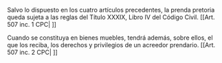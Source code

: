Salvo lo dispuesto en los cuatro artículos precedentes, la prenda pretoria queda sujeta a las reglas del Título XXXIX, Libro IV del Código Civil. [[Art. 507 inc. 1 CPC| ]]

Cuando se constituya en bienes muebles, tendrá además, sobre ellos, el que los reciba, los derechos y privilegios de un acreedor prendario. [[Art. 507 inc. 2 CPC| ]]